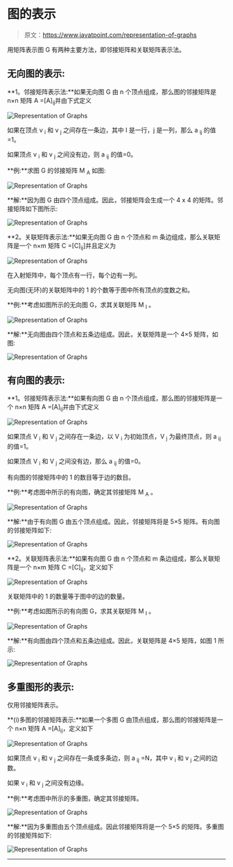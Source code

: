 # 图的表示

> 原文：<https://www.javatpoint.com/representation-of-graphs>

用矩阵表示图 G 有两种主要方法，即邻接矩阵和关联矩阵表示法。

## 无向图的表示:

**1。邻接矩阵表示法:**如果无向图 G 由 n 个顶点组成，那么图的邻接矩阵是 n×n 矩阵 A =[A]<sub>ij</sub>并由下式定义

![Representation of Graphs](img/680f2d18e89865babe30998edd28ff53.png)

如果在顶点 v <sub>i</sub> 和 v <sub>j</sub> 之间存在一条边，其中 I 是一行，j 是一列，那么 a <sub>ij</sub> 的值=1。

如果顶点 v <sub>i</sub> 和 v <sub>j</sub> 之间没有边，则 a <sub>ij</sub> 的值=0。

**例:**求图 G 的邻接矩阵 M <sub>A</sub> 如图:

![Representation of Graphs](img/3432e2a1aa3f448adce3680570da82fb.png)

**解:**因为图 G 由四个顶点组成。因此，邻接矩阵会生成一个 4 x 4 的矩阵。邻接矩阵如下图所示:

![Representation of Graphs](img/0fa1d79de1b0120de47fd119b122e98e.png)

**2。关联矩阵表示法:**如果无向图 G 由 n 个顶点和 m 条边组成，那么关联矩阵是一个 n×m 矩阵 C =[C]<sub>ij</sub>]并且定义为

![Representation of Graphs](img/e7c49890f422536f4e9cd99dcdc64cad.png)

在入射矩阵中，每个顶点有一行，每个边有一列。

无向图(无环)的关联矩阵中的 1 的个数等于图中所有顶点的度数之和。

**例:**考虑如图所示的无向图 G，求其关联矩阵 M <sub>I</sub> 。

![Representation of Graphs](img/254baac0370d4914e5a9bed381e49f46.png)

**解:**无向图由四个顶点和五条边组成。因此，关联矩阵是一个 4×5 矩阵，如图:

![Representation of Graphs](img/7cadde4360e309f2a4867fe923a906bd.png)

## 有向图的表示:

**1。邻接矩阵表示法:**如果有向图 G 由 n 个顶点组成，那么图的邻接矩阵是一个 n×n 矩阵 A =[A]<sub>ij</sub>并由下式定义

![Representation of Graphs](img/962cdcd051ffb7537fa076318df9ce99.png)

如果顶点 V <sub>i</sub> 和 V <sub>j</sub> 之间存在一条边，以 V <sub>i</sub> 为初始顶点，V <sub>j</sub> 为最终顶点，则 a <sub>ij</sub> 的值=1。

如果顶点 V <sub>i</sub> 和 V <sub>j</sub> 之间没有边，那么 a <sub>ij</sub> 的值=0。

有向图的邻接矩阵中的 1 的数目等于边的数目。

**例:**考虑图中所示的有向图，确定其邻接矩阵 M <sub>A</sub> 。

![Representation of Graphs](img/2f9498262b2ce1f618dde3e50fd8f3f8.png)

**解:**由于有向图 G 由五个顶点组成。因此，邻接矩阵将是 5×5 矩阵。有向图的邻接矩阵如下:

![Representation of Graphs](img/fdc251556ed449ab91484d695cb0ae32.png)

**2。关联矩阵表示法:**如果有向图 G 由 n 个顶点和 m 条边组成，那么关联矩阵是一个 n×m 矩阵 C =[C]<sub>ij</sub>，定义如下

![Representation of Graphs](img/b9ad33747c2caaa4ffd9d4bf1aa4093f.png)

关联矩阵中的 1 的数量等于图中的边的数量。

**例:**考虑如图所示的有向图 G，求其关联矩阵 M <sub>I</sub> 。

![Representation of Graphs](img/ed9d0aef1000a43cfd19231cbd3d2569.png)

**解:**有向图由四个顶点和五条边组成。因此，关联矩阵是 4×5 矩阵，如图 1 所示:

![Representation of Graphs](img/e775019e5717d3e9ec4addc57547420e.png)

## 多重图形的表示:

仅用邻接矩阵表示。

**(i)多图的邻接矩阵表示:**如果一个多图 G 由顶点组成，那么图的邻接矩阵是一个 n×n 矩阵 A =[A]<sub>ij</sub>，定义如下

![Representation of Graphs](img/cf7f2c56285072c6b49bf1a7310ee2fb.png)

如果顶点 v <sub>i</sub> 和 v <sub>j</sub> 之间存在一条或多条边，则 a <sub>ij</sub> =N，其中 v <sub>i</sub> 和 v <sub>j</sub> 之间的边数。

如果 v <sub>i</sub> 和 v <sub>j</sub> 之间没有边缘。

**例:**考虑图中所示的多重图，确定其邻接矩阵。

![Representation of Graphs](img/7420529da69448cc6b48c85f72ba5d92.png)

**解:**因为多重图由五个顶点组成。因此邻接矩阵将是一个 5×5 的矩阵。多重图的邻接矩阵如下:

![Representation of Graphs](img/5a1820298ff61c685f0157674db62dd4.png)

* * *